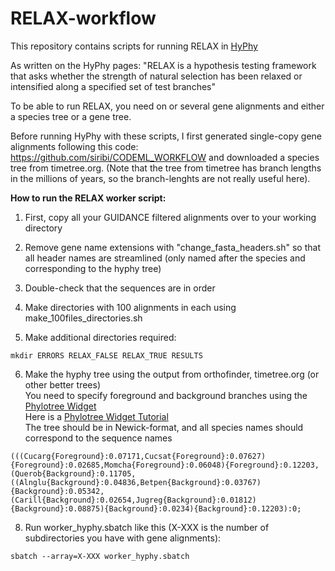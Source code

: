 # RELAX-workflow

This repository contains scripts for running RELAX in [HyPhy](https://hyphy.org/methods/selection-methods/) <br />

As written on the HyPhy pages: "RELAX is a hypothesis testing framework that asks whether the strength of natural selection has been relaxed or intensified along a specified set of test branches" <br />

To be able to run RELAX, you need on or several gene alignments and either a species tree or a gene tree. <br />

Before running HyPhy with these scripts, I first generated single-copy gene alignments following this code: https://github.com/siribi/CODEML_WORKFLOW and downloaded a species tree from timetree.org. (Note that the tree from timetree has branch lengths in the millions of years, so the branch-lenghts are not really useful here). <br />

**How to run the RELAX worker script:**

1. First, copy all your GUIDANCE filtered alignments over to your working directory <br />

2. Remove gene name extensions with "change_fasta_headers.sh" so that all header names are streamlined (only named after the species and corresponding to the hyphy tree) <br />

3. Double-check that the sequences are in order <br />

4. Make directories with 100 alignments in each using make_100files_directories.sh <br />

5. Make additional directories required: <br />
```
mkdir ERRORS RELAX_FALSE RELAX_TRUE RESULTS
```

6. Make the hyphy tree using the output from orthofinder, timetree.org (or other better trees) <br />
        You need to specify foreground and background branches using the [Phylotree Widget](http://phylotree.hyphy.org/) <br />
        Here is a [Phylotree Widget Tutorial](http://hyphy.org/tutorials/phylotree/) <br />
        The tree should be in Newick-format, and all species names should correspond to the sequence names <br />
```
(((Cucarg{Foreground}:0.07171,Cucsat{Foreground}:0.07627){Foreground}:0.02685,Momcha{Foreground}:0.06048){Foreground}:0.12203,(Querob{Background}:0.11705,((Alnglu{Background}:0.04836,Betpen{Background}:0.03767){Background}:0.05342,(Carill{Background}:0.02654,Jugreg{Background}:0.01812){Background}:0.08875){Background}:0.0234){Background}:0.12203):0;
```


8. Run worker_hyphy.sbatch like this (X-XXX is the number of subdirectories you have with gene alignments):
```
sbatch --array=X-XXX worker_hyphy.sbatch 
```

